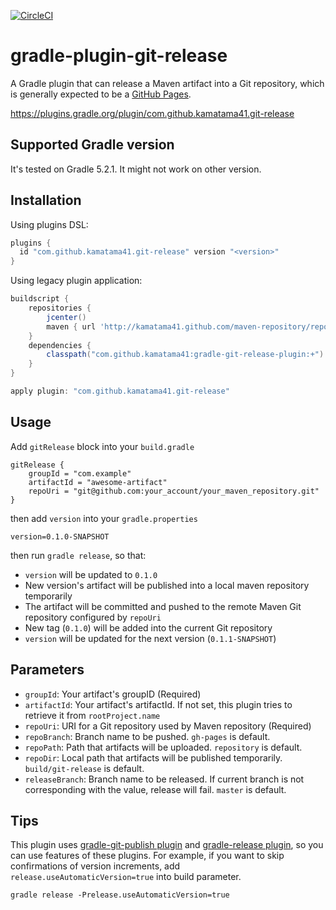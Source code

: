 
[![CircleCI](https://circleci.com/gh/kamatama41/gradle-git-release-plugin.svg?style=svg)](https://circleci.com/gh/kamatama41/gradle-git-release-plugin)

# gradle-plugin-git-release
A Gradle plugin that can release a Maven artifact into a Git repository, which is generally expected to be a [GitHub Pages](https://pages.github.com/).

https://plugins.gradle.org/plugin/com.github.kamatama41.git-release

## Supported Gradle version
It's tested on Gradle 5.2.1. It might not work on other version.

## Installation

Using plugins DSL:
```gradle
plugins {
  id "com.github.kamatama41.git-release" version "<version>"
}
```

Using legacy plugin application:
```gradle
buildscript {
    repositories {
        jcenter()
        maven { url 'http://kamatama41.github.com/maven-repository/repository' }
    }
    dependencies {
        classpath("com.github.kamatama41:gradle-git-release-plugin:+")
    }
}

apply plugin: "com.github.kamatama41.git-release"
```

## Usage

Add `gitRelease` block into your `build.gradle`

```
gitRelease {
    groupId = "com.example"
    artifactId = "awesome-artifact"
    repoUri = "git@github.com:your_account/your_maven_repository.git"
}
```

then add `version` into your `gradle.properties`

```
version=0.1.0-SNAPSHOT
```

then run `gradle release`, so that:
- `version` will be updated to `0.1.0`
- New version's artifact will be published into a local maven repository temporarily
- The artifact will be committed and pushed to the remote Maven Git repository configured by `repoUri`
- New tag (`0.1.0`) will be added into the current Git repository
- `version` will be updated for the next version (`0.1.1-SNAPSHOT`)

## Parameters
- `groupId`: Your artifact's groupID (Required)
- `artifactId`: Your artifact's artifactId. If not set, this plugin tries to retrieve it from `rootProject.name`
- `repoUri`: URI for a Git repository used by Maven repository (Required)
- `repoBranch`: Branch name to be pushed. `gh-pages` is default.
- `repoPath`: Path that artifacts will be uploaded. `repository` is default.
- `repoDir`: Local path that artifacts will be published temporarily. `build/git-release` is default.
- `releaseBranch`: Branch name to be released. If current branch is not corresponding with the value, release will fail. `master` is default.

## Tips
This plugin uses [gradle-git-publish plugin](https://github.com/ajoberstar/gradle-git-publish) and [gradle-release plugin](https://github.com/researchgate/gradle-release), so you can use features of these plugins.
For example, if you want to skip confirmations of version increments, add `release.useAutomaticVersion=true` into build parameter.

```
gradle release -Prelease.useAutomaticVersion=true
```
